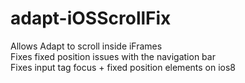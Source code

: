 adapt-iOSScrollFix
==========================

Allows Adapt to scroll inside iFrames  
Fixes fixed position issues with the navigation bar  
Fixes input tag focus + fixed position elements on ios8  

